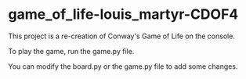 # game_of_life-louis_martyr-CDOF4

This project is a re-creation of Conway's Game of Life on the console.

To play the game, run the game.py file.

You can modify the board.py or the game.py file to add some changes.
